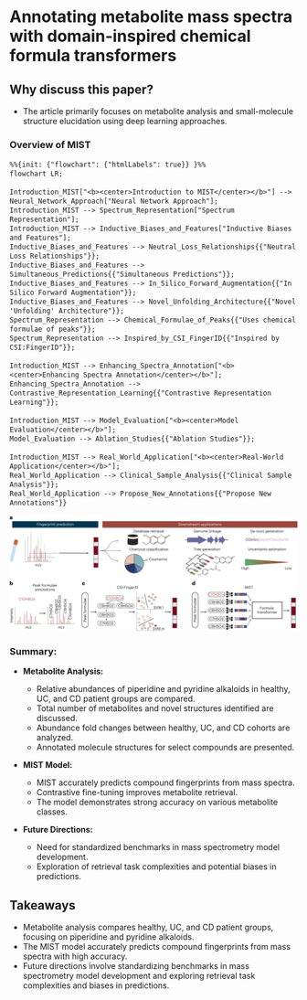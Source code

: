 # Annotating metabolite mass spectra with domain-inspired chemical formula transformers

## Why discuss this paper?
- The article primarily focuses on metabolite analysis and small-molecule structure elucidation using deep learning approaches.
### Overview of MIST

```mermaid
%%{init: {"flowchart": {"htmlLabels": true}} }%%
flowchart LR;

Introduction_MIST["<b><center>Introduction to MIST</center></b>"] --> Neural_Network_Approach["Neural Network Approach"];
Introduction_MIST --> Spectrum_Representation["Spectrum Representation"];
Introduction_MIST --> Inductive_Biases_and_Features["Inductive Biases and Features"];
Inductive_Biases_and_Features --> Neutral_Loss_Relationships{{"Neutral Loss Relationships"}};
Inductive_Biases_and_Features --> Simultaneous_Predictions{{"Simultaneous Predictions"}};
Inductive_Biases_and_Features --> In_Silico_Forward_Augmentation{{"In Silico Forward Augmentation"}};
Inductive_Biases_and_Features --> Novel_Unfolding_Architecture{{"Novel 'Unfolding' Architecture"}};
Spectrum_Representation --> Chemical_Formulae_of_Peaks{{"Uses chemical formulae of peaks"}};
Spectrum_Representation --> Inspired_by_CSI_FingerID{{"Inspired by CSI:FingerID"}};

Introduction_MIST --> Enhancing_Spectra_Annotation["<b><center>Enhancing Spectra Annotation</center></b>"];
Enhancing_Spectra_Annotation --> Contrastive_Representation_Learning{{"Contrastive Representation Learning"}};

Introduction_MIST --> Model_Evaluation["<b><center>Model Evaluation</center></b>"];
Model_Evaluation --> Ablation_Studies{{"Ablation Studies"}};

Introduction_MIST --> Real_World_Application["<b><center>Real-World Application</center></b>"];
Real_World_Application --> Clinical_Sample_Analysis{{"Clinical Sample Analysis"}};
Real_World_Application --> Propose_New_Annotations{{"Propose New Annotations"}}

```
![Figure 1](papers/Metabolite_MS_Transformer/Figures/Fig1.png)

### Summary:

- **Metabolite Analysis:**
  - Relative abundances of piperidine and pyridine alkaloids in healthy, UC, and CD patient groups are compared.
  - Total number of metabolites and novel structures identified are discussed.
  - Abundance fold changes between healthy, UC, and CD cohorts are analyzed.
  - Annotated molecule structures for select compounds are presented.

- **MIST Model:**
  - MIST accurately predicts compound fingerprints from mass spectra.
  - Contrastive fine-tuning improves metabolite retrieval.
  - The model demonstrates strong accuracy on various metabolite classes.

- **Future Directions:**
  - Need for standardized benchmarks in mass spectrometry model development.
  - Exploration of retrieval task complexities and potential biases in predictions.


## Takeaways
- Metabolite analysis compares healthy, UC, and CD patient groups, focusing on piperidine and pyridine alkaloids.
- The MIST model accurately predicts compound fingerprints from mass spectra with high accuracy.
- Future directions involve standardizing benchmarks in mass spectrometry model development and exploring retrieval task complexities and biases in predictions.


